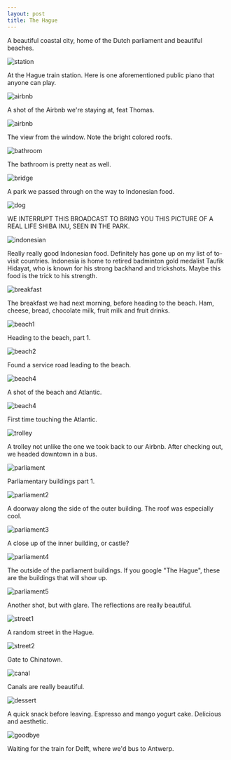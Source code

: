 ```yaml
---
layout: post
title: The Hague
---
```

A beautiful coastal city, home of the Dutch parliament and beautiful beaches.

![station](/blog/images/post-hague/00.jpg)

At the Hague train station. Here is one aforementioned public piano that anyone can play.

![airbnb](/blog/images/post-hague/01.jpg)

A shot of the Airbnb we're staying at, feat Thomas.

![airbnb](/blog/images/post-hague/02.jpg)

The view from the window. Note the bright colored roofs.

![bathroom](/blog/images/post-hague/03.jpg)

The bathroom is pretty neat as well.

![bridge](/blog/images/post-hague/04.jpg)

A park we passed through on the way to Indonesian food.

![dog](/blog/images/post-hague/05.jpg)

WE INTERRUPT THIS BROADCAST TO BRING YOU THIS PICTURE OF A REAL LIFE SHIBA INU, SEEN IN THE PARK.

![indonesian](/blog/images/post-hague/indonesian.jpg)

Really really good Indonesian food. Definitely has gone up on my list of to-visit countries. Indonesia is home to retired badminton gold medalist Taufik Hidayat, who is known for his strong backhand and trickshots. Maybe this food is the trick to his strength.

![breakfast](/blog/images/post-hague/06.jpg)

The breakfast we had next morning, before heading to the beach. Ham, cheese, bread, chocolate milk, fruit milk and fruit drinks.

![beach1](/blog/images/post-hague/07.jpg)

Heading to the beach, part 1.

![beach2](/blog/images/post-hague/08.jpg)

Found a service road leading to the beach. 

![beach4](/blog/images/post-hague/beach.jpg)

A shot of the beach and Atlantic.

![beach4](/blog/images/post-hague/09.jpg)

First time touching the Atlantic.

![trolley](/blog/images/post-hague/10.jpg)

A trolley not unlike the one we took back to our Airbnb. After checking out, we headed downtown in a bus.

![parliament](/blog/images/post-hague/11.jpg)

Parliamentary buildings part 1.

![parliament2](/blog/images/post-hague/12.jpg)

A doorway along the side of the outer building. The roof was especially cool.

![parliament3](/blog/images/post-hague/13.jpg)

A close up of the inner building, or castle?

![parliament4](/blog/images/post-hague/14.jpg)

The outside of the parliament buildings. If you google "The Hague", these are the buildings that will show up.

![parliament5](/blog/images/post-hague/15.jpg)

Another shot, but with glare. The reflections are really beautiful.

![street1](/blog/images/post-hague/street1.jpg)

A random street in the Hague.

![street2](/blog/images/post-hague/street2.jpg)

Gate to Chinatown.

![canal](/blog/images/post-hague/canal.jpg)

Canals are really beautiful.

![dessert](/blog/images/post-hague/dessert.jpg)

A quick snack before leaving. Espresso and mango yogurt cake. Delicious and aesthetic.

![goodbye](/blog/images/post-hague/goodbye.jpg)

Waiting for the train for Delft, where we'd bus to Antwerp.


